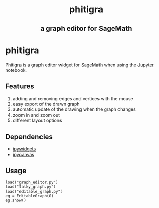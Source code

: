 <h1 align="center">phitigra</h1>
<h2 align="center"> a graph editor for SageMath</h2>


# phitigra

Phitigra is a graph editor widget for [SageMath](www.sagemath.org)
when using the [Jupyter](www.jupyter.org) notebook.

## Features

  1. adding and removing edges and vertices with the mouse
  2. easy export of the drawn graph
  3. automatic update of the drawing when the graph changes
  4. zoom in and zoom out
  5. different layout options

## Dependencies

  * [ipywidgets](https://github.com/jupyter-widgets/ipywidgets)
  * [ipycanvas](https://github.com/martinRenou/ipycanvas)


## Usage

```
load("graph_editor.py")
load("talky_graph.py")
load("editable_graph.py")
eg = EditableGraph(G)
eg.show()
```
